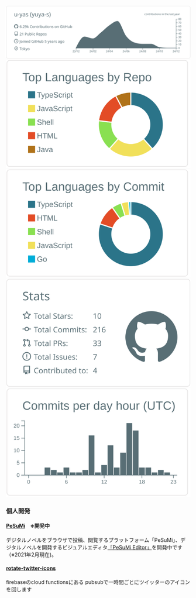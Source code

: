 [![](https://raw.githubusercontent.com/u-yas/u-yas/master/profile-summary-card-output/default/0-profile-details.svg)](https://github.com/vn7n24fzkq/github-profile-summary-cards)
[![](https://raw.githubusercontent.com/u-yas/u-yas/master/profile-summary-card-output/default/1-repos-per-language.svg)](https://github.com/vn7n24fzkq/github-profile-summary-cards) [![](https://raw.githubusercontent.com/u-yas/u-yas/master/profile-summary-card-output/default/2-most-commit-language.svg)](https://github.com/vn7n24fzkq/github-profile-summary-cards)
[![](https://raw.githubusercontent.com/u-yas/u-yas/master/profile-summary-card-output/default/3-stats.svg)](https://github.com/vn7n24fzkq/github-profile-summary-cards) [![](https://raw.githubusercontent.com/u-yas/u-yas/master/profile-summary-card-output/default/4-productive-time.svg)](https://github.com/vn7n24fzkq/github-profile-summary-cards)

### 個人開発

 #### [PeSuMi](https://github.com/u-yas/pesumi-editor)　※開発中
  デジタルノベルをブラウザで投稿、閲覧するプラットフォーム「PeSuMi」、デジタルノベルを開発するビジュアルエディタ[「PeSuMi Editor」](https://github.com/u-yas/pesumi-editor)を開発中です（※2021年2月現在)。
 #### [rotate-twitter-icons](https://github.com/u-yas/rotate-twitter-icons "rotate-twitter-icons")
 firebaseのcloud functionsにある pubsubで一時間ごとにツイッターのアイコンを回します
 
